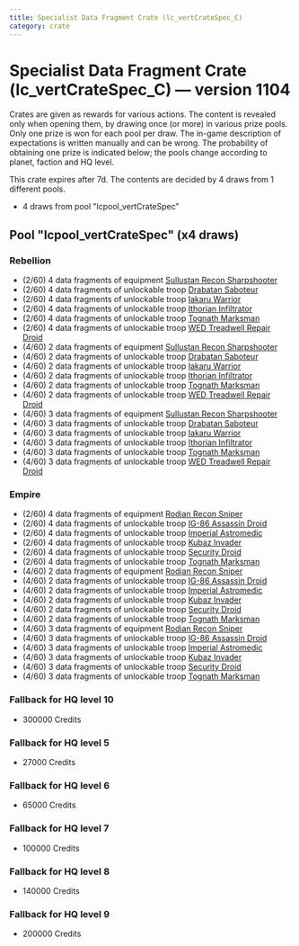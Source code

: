 ```yaml
---
title: Specialist Data Fragment Crate (lc_vertCrateSpec_C)
category: crate
---
```


# Specialist Data Fragment Crate (lc_vertCrateSpec_C) — version 1104

Crates are given as rewards for various actions. The content is revealed only when opening them, by drawing once (or more) in various prize pools. Only one prize is won for each pool per draw. The in-game description of expectations is written manually and can be wrong. The probability of obtaining one prize is indicated below; the pools change according to planet, faction and HQ level.

This crate expires after 7d. The contents are decided by 4 draws from 1 different pools.
  * 4 draws from pool "lcpool_vertCrateSpec"

## Pool "lcpool_vertCrateSpec" (x4 draws)

### Rebellion

  * (2/60) 4 data fragments of equipment [Sullustan Recon Sharpshooter](eqpRebelSullustan)
  * (2/60) 4 data fragments of unlockable troop [Drabatan Saboteur](BigMouthAlien)
  * (2/60) 4 data fragments of unlockable troop [Iakaru Warrior](IakaruWarrior)
  * (2/60) 4 data fragments of unlockable troop [Ithorian Infiltrator](IthorianInfiltrator)
  * (2/60) 4 data fragments of unlockable troop [Tognath Marksman](RebelTognath)
  * (2/60) 4 data fragments of unlockable troop [WED Treadwell Repair Droid](Treadwell)
  * (4/60) 2 data fragments of equipment [Sullustan Recon Sharpshooter](eqpRebelSullustan)
  * (4/60) 2 data fragments of unlockable troop [Drabatan Saboteur](BigMouthAlien)
  * (4/60) 2 data fragments of unlockable troop [Iakaru Warrior](IakaruWarrior)
  * (4/60) 2 data fragments of unlockable troop [Ithorian Infiltrator](IthorianInfiltrator)
  * (4/60) 2 data fragments of unlockable troop [Tognath Marksman](RebelTognath)
  * (4/60) 2 data fragments of unlockable troop [WED Treadwell Repair Droid](Treadwell)
  * (4/60) 3 data fragments of equipment [Sullustan Recon Sharpshooter](eqpRebelSullustan)
  * (4/60) 3 data fragments of unlockable troop [Drabatan Saboteur](BigMouthAlien)
  * (4/60) 3 data fragments of unlockable troop [Iakaru Warrior](IakaruWarrior)
  * (4/60) 3 data fragments of unlockable troop [Ithorian Infiltrator](IthorianInfiltrator)
  * (4/60) 3 data fragments of unlockable troop [Tognath Marksman](RebelTognath)
  * (4/60) 3 data fragments of unlockable troop [WED Treadwell Repair Droid](Treadwell)

### Empire

  * (2/60) 4 data fragments of equipment [Rodian Recon Sniper](eqpEmpireRodian)
  * (2/60) 4 data fragments of unlockable troop [IG-86 Assassin Droid](IG86Droid)
  * (2/60) 4 data fragments of unlockable troop [Imperial Astromedic](R5Medic)
  * (2/60) 4 data fragments of unlockable troop [Kubaz Invader](KubazInvader)
  * (2/60) 4 data fragments of unlockable troop [Security Droid](SecurityDroid)
  * (2/60) 4 data fragments of unlockable troop [Tognath Marksman](EmpireTognath)
  * (4/60) 2 data fragments of equipment [Rodian Recon Sniper](eqpEmpireRodian)
  * (4/60) 2 data fragments of unlockable troop [IG-86 Assassin Droid](IG86Droid)
  * (4/60) 2 data fragments of unlockable troop [Imperial Astromedic](R5Medic)
  * (4/60) 2 data fragments of unlockable troop [Kubaz Invader](KubazInvader)
  * (4/60) 2 data fragments of unlockable troop [Security Droid](SecurityDroid)
  * (4/60) 2 data fragments of unlockable troop [Tognath Marksman](EmpireTognath)
  * (4/60) 3 data fragments of equipment [Rodian Recon Sniper](eqpEmpireRodian)
  * (4/60) 3 data fragments of unlockable troop [IG-86 Assassin Droid](IG86Droid)
  * (4/60) 3 data fragments of unlockable troop [Imperial Astromedic](R5Medic)
  * (4/60) 3 data fragments of unlockable troop [Kubaz Invader](KubazInvader)
  * (4/60) 3 data fragments of unlockable troop [Security Droid](SecurityDroid)
  * (4/60) 3 data fragments of unlockable troop [Tognath Marksman](EmpireTognath)

### Fallback for HQ level 10

  * 300000 Credits

### Fallback for HQ level 5

  * 27000 Credits

### Fallback for HQ level 6

  * 65000 Credits

### Fallback for HQ level 7

  * 100000 Credits

### Fallback for HQ level 8

  * 140000 Credits

### Fallback for HQ level 9

  * 200000 Credits